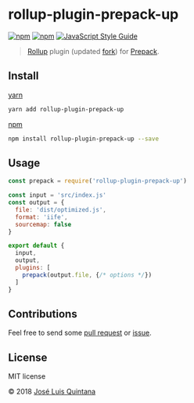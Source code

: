 # rollup-plugin-prepack-up

[![npm](https://img.shields.io/npm/v/rollup-plugin-prepack-up.svg)](https://www.npmjs.com/package/rollup-plugin-prepack-up) [![npm](https://img.shields.io/npm/dt/rollup-plugin-prepack-up.svg)](https://www.npmjs.com/package/rollup-plugin-prepack-up) [![JavaScript Style Guide](https://img.shields.io/badge/code_style-standard-brightgreen.svg)](https://standardjs.com)

> [Rollup](https://github.com/rollup/rollup) plugin (updated [fork](https://github.com/olstenlarck/rollup-plugin-prepack)) for [Prepack](https://github.com/facebook/prepack).

## Install

[yarn](https://yarnpkg.com)

```sh
yarn add rollup-plugin-prepack-up
```

[npm](https://www.npmjs.com/)

```sh
npm install rollup-plugin-prepack-up --save
```

## Usage

```js
const prepack = require('rollup-plugin-prepack-up')

const input = 'src/index.js'
const output = {
  file: 'dist/optimized.js',
  format: 'iife',
  sourcemap: false
}

export default {
  input,
  output,
  plugins: [
    prepack(output.file, {/* options */})
  ]
}
```

## Contributions

Feel free to send some [pull request](https://github.com/joseluisq/rollup-plugin-prepack-up/pulls) or [issue](https://github.com/joseluisq/rollup-plugin-prepack-up/issues).

## License

MIT license

© 2018 [José Luis Quintana](http://git.io/joseluisq)
